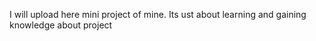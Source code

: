 I will upload here mini project of mine. Its ust about learning and gaining knowledge about project
